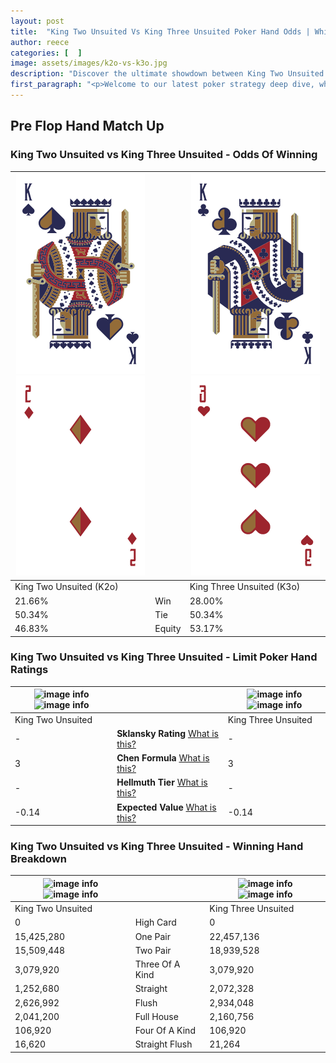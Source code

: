 ```yaml
---
layout: post
title:  "King Two Unsuited Vs King Three Unsuited Poker Hand Odds | Which Is The Better Hand In Poker? A Complete Guide"
author: reece
categories: [  ]
image: assets/images/k2o-vs-k3o.jpg
description: "Discover the ultimate showdown between King Two Unsuited and King Three Unsuited in poker! Uncover the odds, strategies, and scenarios where one hand triumphs over the other. Get ready to up your poker game with this thrilling analysis."
first_paragraph: "<p>Welcome to our latest poker strategy deep dive, where we're pitting two distinct hands against each other in a high-stakes showdown: King Two Unsuited vs King Three Unsuited.</p><p>In the dynamic world of poker, every decision counts, and knowing which hand holds the upper hand is key to your success at the table.</p><p>In this article, we'll dissect these two hands, explore the scenarios where one dominates the other, and equip you with the knowledge to make strategic choices that can tip the odds in your favor.</p><p>Get ready to unravel the intriguing dynamics of these poker hands and elevate your game to new heights.</p>"
---
```




[comment]: # (sp0)

## Pre Flop Hand Match Up

<div class="table hand-ratings" markdown="1"> 



### King Two Unsuited vs King Three Unsuited - Odds Of Winning


    
| ![image info](assets/images/hand1/k.png) ![image info](assets/images/hand1/2o.png) |  | ![image info](assets/images/hand2/k.png) ![image info](assets/images/hand2/3o.png) |
| -------- | -------- | -------- |
| King Two Unsuited (K2o) |  | King Three Unsuited (K3o) |
| 21.66% | Win | 28.00% |
| 50.34% | Tie | 50.34% |
| 46.83% | Equity | 53.17% |




[comment]: # (sp1)



### King Two Unsuited vs King Three Unsuited - Limit Poker Hand Ratings


    
| ![image info](https://www.riverpairs.com/assets/images/hand1/k.png) ![image info](https://www.riverpairs.com/assets/images/hand1/2o.png) |  | ![image info](https://www.riverpairs.com/assets/images/hand2/k.png) ![image info](https://www.riverpairs.com/assets/images/hand2/3o.png) |
| -------- | -------- | -------- |
| King Two Unsuited |  | King Three Unsuited |
| - | **Sklansky Rating** [What is this?](/sklansky-rating-explained) | - |
| 3 | **Chen Formula** [What is this?](/chen-formula-explained) | 3 |
| - | **Hellmuth Tier** [What is this?](/Hellmuth-tier-explained) | - |
| -0.14 | **Expected Value** [What is this?](/expected-value-explained) | -0.14 |




[comment]: # (sp2)



### King Two Unsuited vs King Three Unsuited - Winning Hand Breakdown


    
| ![image info](https://www.riverpairs.com/assets/images/hand1/k.png) ![image info](https://www.riverpairs.com/assets/images/hand1/2o.png) |  | ![image info](https://www.riverpairs.com/assets/images/hand2/k.png) ![image info](https://www.riverpairs.com/assets/images/hand2/3o.png) |
| -------- | -------- | -------- |
| King Two Unsuited |  | King Three Unsuited |
| 0 | High Card | 0 |
| 15,425,280 | One Pair | 22,457,136 |
| 15,509,448 | Two Pair | 18,939,528 |
| 3,079,920 | Three Of A Kind | 3,079,920 |
| 1,252,680 | Straight | 2,072,328 |
| 2,626,992 | Flush | 2,934,048 |
| 2,041,200 | Full House | 2,160,756 |
| 106,920 | Four Of A Kind | 106,920 |
| 16,620 | Straight Flush | 21,264 |




[comment]: # (sp3)



</div>

[comment]: # (sp4)



[comment]: # (sp5)

